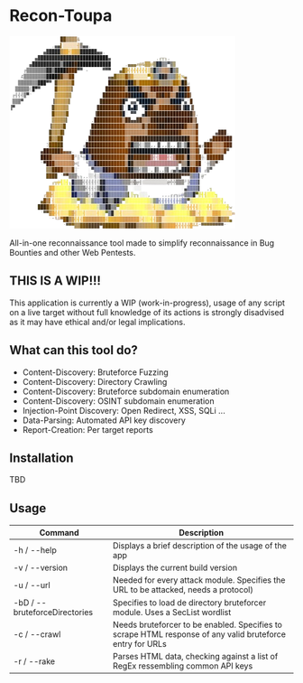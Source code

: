 # Recon-Toupa

![Resetti Logo](./images/resetti_logo.png)

All-in-one reconnaissance tool made to simplify reconnaissance in Bug Bounties and other Web Pentests.

## THIS IS A WIP!!!

This application is currently a WIP (work-in-progress), usage of any script on a live target without full knowledge of its actions is strongly disadvised as it may have ethical and/or legal implications.

## What can this tool do?

- Content-Discovery: Bruteforce Fuzzing
- Content-Discovery: Directory Crawling
- Content-Discovery: Bruteforce subdomain enumeration
- Content-Discovery: OSINT subdomain enumeration
- Injection-Point Discovery: Open Redirect, XSS, SQLi ...
- Data-Parsing: Automated API key discovery
- Report-Creation: Per target reports

## Installation

TBD

## Usage

| Command | Description |
| --- | --- |
| -h / --help | Displays a brief description of the usage of the app |
| -v / --version | Displays the current build version |
| -u / --url | Needed for every attack module. Specifies the URL to be attacked, needs a protocol) |
| -bD / --bruteforceDirectories | Specifies to load de directory bruteforcer module. Uses a SecList wordlist |
| -c / --crawl | Needs bruteforcer to be enabled. Specifies to scrape HTML response of any valid bruteforce entry for URLs |
| -r / --rake | Parses HTML data, checking against a list of RegEx ressembling common API keys |




